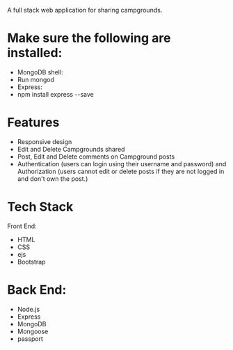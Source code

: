 A full stack web application for sharing campgrounds.

# Make sure the following are installed:
* MongoDB shell:
 * Run mongod
* Express:
 * npm install express --save

# Features
* Responsive design
* Edit and Delete Campgrounds shared
* Post, Edit and Delete comments on Campground posts 
* Authentication (users can login using their username and password) and Authorization (users cannot edit or delete posts if they are not logged in and don't own the post.)

# Tech Stack
Front End:
* HTML
* CSS
* ejs
* Bootstrap

# Back End:
* Node.js
* Express
* MongoDB
* Mongoose
* passport
